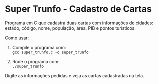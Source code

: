 # Super Trunfo - Cadastro de Cartas

Programa em C que cadastra duas cartas com informações de cidades: estado, código, nome, população, área, PIB e pontos turísticos.

Como usar:

1. Compile o programa com:  
   `gcc super_trunfo.c -o super_trunfo`

2. Rode o programa com:  
   `./super_trunfo`

Digite as informações pedidas e veja as cartas cadastradas na tela.
